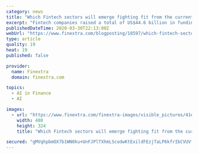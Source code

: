 ```yaml
---
category: news
title: "Which Fintech sectors will emerge fighting fit from the current Covid-19 crisis?"
excerpt: "Fintech companies raised a total of US$44.6 billion in funding through 1,813 transactions ... We are already seeing significant activities, which also include the integration Artificial Intelligence (AI) into Robo-advisory. The future of payments was already transforming, as new entrants enable the market with new technologies; such as ..."
publishedDateTime: 2020-03-30T22:13:00Z
webUrl: "https://www.finextra.com/blogposting/18597/which-fintech-sectors-will-emerge-fighting-fit-from-the-current-covid-19-crisis"
type: article
quality: 19
heat: 19
published: false

provider:
  name: Finextra
  domain: finextra.com

topics:
  - AI in Finance
  - AI

images:
  - url: "https://www.finextra.com/finextra-images/visible_pictures/41e3cbed-995e-4027-b81a-ec4c54540882.jpg"
    width: 480
    height: 324
    title: "Which Fintech sectors will emerge fighting fit from the current Covid-19 crisis?"

secured: "gMVqhpbmOX7b1WN0ku+UnFJPlTXhmLScodwKtExildFEzjTaLP6kfrIbCVUVf9l2ZnMRNpHiw2ittJTiWcFy72kCb2MNyR+Ul0z+WK1IvRnyxFMXsDCvdcSkR3+l0yTp7ws316ycYGBYeDfpZlsmbj9hIkLSbaxd1+u+Pvbzw9tWNBMpkbWOiCqzRMgeClQzUMGuzj/sFHzdfPM2UVydE5hh8whmWlzf97Vhwj72PlfQ/3U+/2JyemWs8aIEqqse+V7LMHkw0qs+9XpWaVvvUbgFL3Sdzpv/BPR434q3OOk8efwPOrO0YSa3FphNDUAZdaY8KdrKUqGMNBf7z5BEQwfgPm/RQlzJk1QQoo0tl8KInENzi/c3KDsQCM/IHdO2AQ7KwSEQyyGtc/OoDiA6cWyTWRywbFEk/IeSH6H3FK/m/DJuqSjJ3nUMZ99elXwpX/NSNaeZXG3AitrcTbvCqxCHbfODAtWQPoeJEIvgBqs=;XquftUI0kQzeHHZTh3D/Ow=="
---
```


